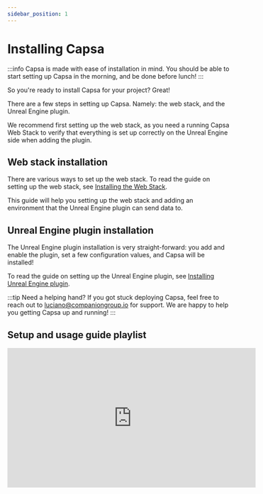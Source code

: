 ```yaml
---
sidebar_position: 1
---
```


# Installing Capsa

:::info Capsa is made with ease of installation in mind.
You should be able to start setting up Capsa in the morning, and be done before lunch!
:::

So you're ready to install Capsa for your project? Great!

There are a few steps in setting up Capsa. Namely: the web stack, and the Unreal Engine plugin.

We recommend first setting up the web stack, as you need a running Capsa Web Stack to verify that everything is set up correctly on the Unreal Engine side when adding the plugin.

## Web stack installation

There are various ways to set up the web stack. To read the guide on setting up the web stack, see [Installing the Web Stack](./web-stack-installation/index.md).

This guide will help you setting up the web stack and adding an environment that the Unreal Engine plugin can send data to.

## Unreal Engine plugin installation

The Unreal Engine plugin installation is very straight-forward: you add and enable the plugin, set a few configuration values, and Capsa will be installed!

To read the guide on setting up the Unreal Engine plugin, see [Installing Unreal Engine plugin](./unreal-engine-plugin.md).

:::tip Need a helping hand?
If you got stuck deploying Capsa, feel free to reach out to [luciano@companiongroup.io](mailto:luciano@companiongroup.io) for support. We are happy to help you getting Capsa up and running!
:::

## Setup and usage guide playlist

<iframe width="560" height="315" src="https://www.youtube.com/embed/videoseries?si=bf7LO5T5jHON_0wH&amp;list=PL9RL1sP7V5kYQ_gtJaBacAklts1p_lIk_" title="YouTube video player" frameborder="0" allow="accelerometer; autoplay; clipboard-write; encrypted-media; gyroscope; picture-in-picture; web-share" referrerpolicy="strict-origin-when-cross-origin" allowfullscreen></iframe>